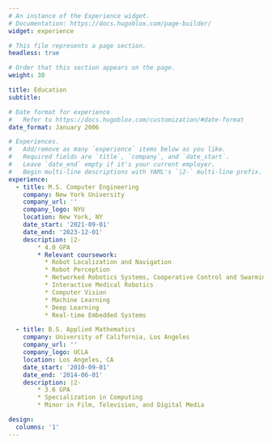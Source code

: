 ```yaml
---
# An instance of the Experience widget.
# Documentation: https://docs.hugoblox.com/page-builder/
widget: experience

# This file represents a page section.
headless: true

# Order that this section appears on the page.
weight: 30

title: Education
subtitle:

# Date format for experience
#   Refer to https://docs.hugoblox.com/customization/#date-format
date_format: January 2006

# Experiences.
#   Add/remove as many `experience` items below as you like.
#   Required fields are `title`, `company`, and `date_start`.
#   Leave `date_end` empty if it's your current employer.
#   Begin multi-line descriptions with YAML's `|2-` multi-line prefix.
experience:
  - title: M.S. Computer Engineering
    company: New York University
    company_url: ''
    company_logo: NYU
    location: New York, NY
    date_start: '2021-09-01'
    date_end: '2023-12-01'
    description: |2-
        * 4.0 GPA
        * Relevant coursework: 
          * Robot Localization and Navigation
          * Robot Perception
          * Networked Robotics Systems, Cooperative Control and Swarming
          * Interactive Medical Robotics
          * Computer Vision
          * Machine Learning
          * Deep Learning
          * Real-time Embedded Systems

  - title: B.S. Applied Mathematics
    company: University of California, Los Angeles
    company_url: ''
    company_logo: UCLA
    location: Los Angeles, CA
    date_start: '2010-09-01'
    date_end: '2014-06-01'
    description: |2-
        * 3.6 GPA
        * Specialization in Computing
        * Minor in Film, Television, and Digital Media

design:
  columns: '1'
---
```

